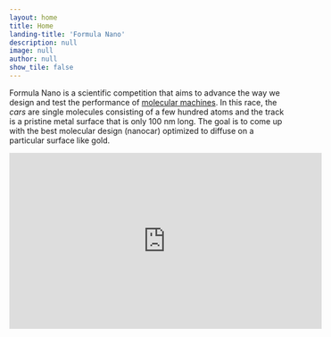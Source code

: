 ```yaml
---
layout: home
title: Home
landing-title: 'Formula Nano'
description: null
image: null
author: null
show_tile: false
---
```


Formula Nano is a scientific competition that aims to advance the way we design and test the performance of [molecular machines](https://en.wikipedia.org/wiki/Molecular_machine). In this race, the *cars* are single molecules consisting of a few hundred atoms and the track is a pristine metal surface that is only 100 nm long. The goal is to come up with the best molecular design (nanocar) optimized to diffuse on a particular surface like gold.

<p align="center">
  <iframe width="560" height="315" src="https://www.youtube.com/embed/JJDOcXZzJXs" title="YouTube video player" frameborder="0" allow="accelerometer; autoplay; clipboard-write; encrypted-media; gyroscope; picture-in-picture" allowfullscreen></iframe>
</p>
